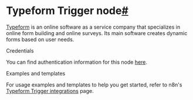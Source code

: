 [](https://github.com/n8n-io/n8n-docs/edit/main/docs/integrations/builtin/trigger-nodes/n8n-nodes-base.typeformtrigger.md "Edit this page")

# Typeform Trigger node[#](#typeform-trigger-node "Permanent link")

[Typeform](https://www.typeform.com/) is an online software as a service company that specializes in online form building and online surveys. Its main software creates dynamic forms based on user needs.

Credentials

You can find authentication information for this node [here](../../credentials/typeform/).

Examples and templates

For usage examples and templates to help you get started, refer to n8n's [Typeform Trigger integrations](https://n8n.io/integrations/typeform-trigger/) page.
